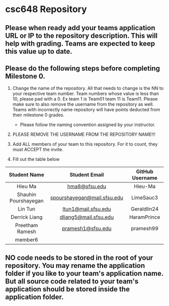 # csc648 Repository

## Please when ready add your teams application URL or IP to the repository description. This will help with grading. Teams are expected to keep this value up to date.

## Please do the following steps before completing Milestone 0.
1. Change the name of the repository. All that needs to change is the NN to your respective team number. Team numbers whose value is less than 10, please pad with a 0. Ex team 1 is Team01 team 11 is Team11. Please make sure to also remove the username from the repository as well. Teams with incorrectly name repository will have points deducted from their milestone 0 grades.
      - Please follow the naming convention assigned by your instructor.

1. PLEASE REMOVE THE USERNAME FROM THE REPOSITORY NAME!!!

2. Add ALL members of your team to this repository. For it to count, they must ACCEPT the invite.

3. Fill out the table below


| Student Name | Student Email | GitHub Username |
|    :---:     |     :---:     |     :---:       |
| Hieu Ma      | hma8@sfsu.edu |     Hieu-Ma     |
| Shauhin Pourshayegan      | spourshayegan@mail.sfsu.edu              | LimeSauc3                |
| Lin Tun      |ltun1@mail.sfsu.edu| Geraldlin24 |
| Derrick Liang     | dliang5@mail.sfsu.edu              |    HaramPrince             |
| Preetham Ramesh      |        pramesh1@sfsu.edu       |      pramesh99           |
| member6      |               |                 |

## NO code needs to be stored in the root of your repository. You may rename the application folder if you like to your team's application name. But all source code related to your team's application should be stored inside the application folder.
